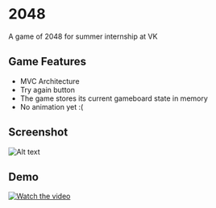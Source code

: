 # 2048
A game of 2048 for summer internship at VK

## Game Features
- MVC Architecture 
- Try again button
- The game stores its current gameboard state in memory
- No animation yet :(

## Screenshot
![Alt text](https://vk.com/doc135781516_503799768?hash=88493b184a29805c89&dl=25dfb9689494edd503)

## Demo
[![Watch the video](https://img.youtube.com/vi/oLvxD3FqxUE/hqdefault.jpg)](https://youtu.be/oLvxD3FqxUE)
